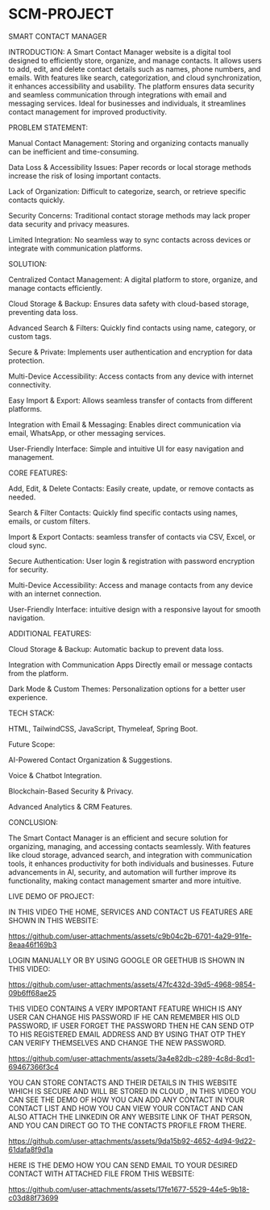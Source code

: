 # SCM-PROJECT
SMART CONTACT MANAGER

INTRODUCTION:
     A Smart Contact Manager website is a digital tool designed to efficiently store, organize, and manage contacts. It allows users to add, edit, and delete contact details such as names, phone numbers, and emails.      With features like search, categorization, and cloud synchronization, it enhances accessibility and usability. The platform ensures data security and seamless communication through integrations with email and        messaging services. Ideal for businesses and individuals, it streamlines contact management for improved productivity.

 PROBLEM STATEMENT:
   
   Manual Contact Management: Storing and organizing contacts manually can be inefficient and time-consuming.

  Data Loss & Accessibility Issues: Paper records or local storage methods increase the risk of losing important contacts.

  Lack of Organization: Difficult to categorize, search, or retrieve specific contacts quickly.

  Security Concerns: Traditional contact storage methods may lack proper data security and privacy measures.

  Limited Integration: No seamless way to sync contacts across devices or integrate with communication platforms.

SOLUTION:

Centralized Contact Management: A digital platform to store, organize, and manage contacts efficiently.

Cloud Storage & Backup: Ensures data safety with cloud-based storage, preventing data loss.

Advanced Search & Filters: Quickly find contacts using name, category, or custom tags.

Secure & Private: Implements user authentication and encryption for data protection.

Multi-Device Accessibility: Access contacts from any device with internet connectivity.

Easy Import & Export: Allows seamless transfer of contacts from different platforms.

Integration with Email & Messaging: Enables direct communication via email, WhatsApp, or other messaging services.

User-Friendly Interface: Simple and intuitive UI for easy navigation and management.

CORE FEATURES:

Add, Edit, & Delete Contacts: Easily create, update, or remove contacts as needed.

Search & Filter Contacts: Quickly find specific contacts using names, emails, or custom filters.

Import & Export Contacts: seamless transfer of contacts via CSV, Excel, or cloud sync.

Secure Authentication: User login & registration with password encryption for security.

Multi-Device Accessibility: Access and manage contacts from any device with an internet connection.

User-Friendly Interface: intuitive design with a responsive layout for smooth navigation.

ADDITIONAL FEATURES:

Cloud Storage & Backup: Automatic backup to prevent data loss.

Integration with Communication Apps Directly email or message contacts from the platform.

Dark Mode & Custom Themes: Personalization options for a better user experience.

TECH STACK:

HTML, 
TailwindCSS,
JavaScript,
Thymeleaf,
Spring Boot.

Future Scope:

AI-Powered Contact Organization & Suggestions.

Voice & Chatbot Integration.

Blockchain-Based Security & Privacy.

Advanced Analytics & CRM Features.



CONCLUSION:

The Smart Contact Manager is an efficient and secure solution for organizing, managing, and accessing contacts seamlessly. With features like cloud storage, advanced search, and integration with communication tools, it enhances productivity for both individuals and businesses. Future advancements in AI, security, and automation will further improve its functionality, making contact management smarter and more intuitive.

LIVE DEMO OF PROJECT:

IN THIS VIDEO THE HOME, SERVICES AND CONTACT US FEATURES ARE SHOWN IN THIS WEBSITE:


https://github.com/user-attachments/assets/c9b04c2b-6701-4a29-91fe-8eaa46f169b3

LOGIN  MANUALLY OR BY USING GOOGLE OR GEETHUB IS SHOWN IN THIS VIDEO:



https://github.com/user-attachments/assets/47fc432d-39d5-4968-9854-09b6ff68ae25

THIS VIDEO CONTAINS A VERY IMPORTANT FEATURE WHICH IS ANY USER CAN CHANGE HIS PASSWORD IF HE CAN REMEMBER HIS OLD PASSWORD, IF USER FORGET THE PASSWORD THEN HE  CAN SEND OTP TO HIS REGISTERED EMAIL ADDRESS AND BY USING THAT OTP THEY CAN VERIFY THEMSELVES AND CHANGE THE NEW PASSWORD.



https://github.com/user-attachments/assets/3a4e82db-c289-4c8d-8cd1-69467366f3c4

YOU CAN STORE CONTACTS AND THEIR DETAILS IN THIS WEBSITE WHICH IS SECURE AND WILL BE STORED IN CLOUD , IN THIS VIDEO YOU CAN SEE THE DEMO OF HOW YOU CAN ADD ANY CONTACT IN YOUR CONTACT LIST AND HOW YOU CAN VIEW YOUR CONTACT AND  CAN ALSO ATTACH THE LINKEDIN OR ANY WEBSITE LINK OF THAT PERSON, AND YOU CAN DIRECT GO TO THE CONTACTS PROFILE FROM THERE.



https://github.com/user-attachments/assets/9da15b92-4652-4d94-9d22-61dafa8f9d1a


HERE IS THE DEMO HOW YOU CAN SEND EMAIL TO YOUR DESIRED CONTACT WITH ATTACHED FILE FROM THIS WEBSITE:



https://github.com/user-attachments/assets/17fe1677-5529-44e5-9b18-c03d88f73699









